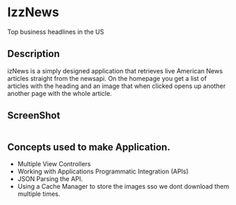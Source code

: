 # IzzNews

Top business headlines in the US

## Description

izNews is a simply designed application that retrieves live American News articles straight from the newsapi. On the homepage you get a list of articles with the heading and an image that when clicked opens up another another page with the whole article.

## ScreenShot

![]()

## Concepts used to make Application.

- Multiple View Controllers
- Working with Applications Programmatic Integration (APIs)
- JSON Parsing the API.
- Using a Cache Manager to store the images sso we dont download them multiple times.


